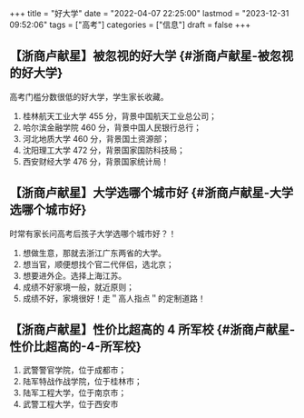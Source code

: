 +++
title = "好大学"
date = "2022-04-07 22:25:00"
lastmod = "2023-12-31 09:52:06"
tags = ["高考"]
categories = ["信息"]
draft = false
+++

## 【浙商卢献星】被忽视的好大学 {#浙商卢献星-被忽视的好大学}

高考门槛分数很低的好大学，学生家长收藏。

1.  桂林航天工业大学 455 分，背景中国航天工业总公司；
2.  哈尔滨金融学院 460 分，背景中国人民银行总行；
3.  河北地质大学 460 分，背景国土资源部；
4.  沈阳理工大学 472 分，背景国家国防科技局；
5.  西安财经大学 476 分，背景国家统计局！


## 【浙商卢献星】大学选哪个城市好 {#浙商卢献星-大学选哪个城市好}

时常有家长问高考后孩子大学选哪个城市好？！

1.  想做生意，那就去浙江广东两省的大学。
2.  想当官，顺便想找个官二代伴侣，选北京；
3.  想要进外企。选择上海江苏。
4.  成绩不好家境一般，就近原则；
5.  成绩不好，家境很好！走＂高人指点＂的定制道路！


## 【浙商卢献星】性价比超高的 4 所军校 {#浙商卢献星-性价比超高的-4-所军校}

1.  武警警官学院，位于成都市；
2.  陆军特战作战学院，位于桂林市；
3.  陆军工程大学，位于南京市；
4.  武警工程大学，位于西安市